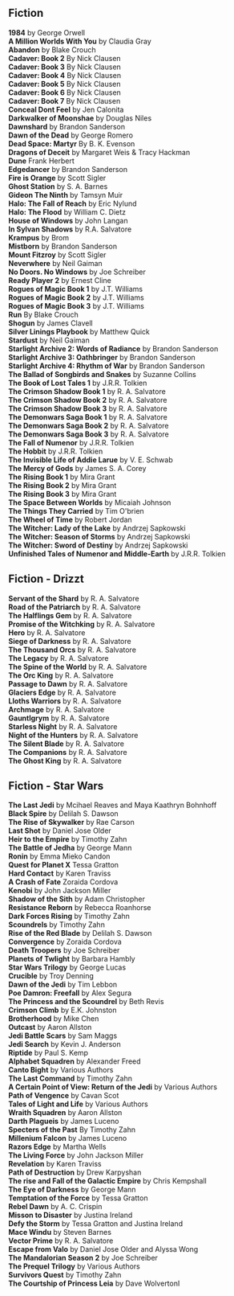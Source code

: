 ## Fiction

<b>1984</b> by George Orwell\
<b>A Million Worlds With You</b> by Claudia Gray\
<b>Abandon</b> by Blake Crouch\
<b>Cadaver: Book 2</b> By Nick Clausen\
<b>Cadaver: Book 3</b> By Nick Clausen\
<b>Cadaver: Book 4</b> By Nick Clausen\
<b>Cadaver: Book 5</b> By Nick Clausen\
<b>Cadaver: Book 6</b> By Nick Clausen\
<b>Cadaver: Book 7</b> By Nick Clausen\
<b>Conceal Dont Feel</b> by Jen Calonita\
<b>Darkwalker of Moonshae</b> by Douglas Niles\
<b>Dawnshard</b> by Brandon Sanderson\
<b>Dawn of the Dead</b> by George Romero\
<b>Dead Space: Martyr</b> By B. K. Evenson\
<b>Dragons of Deceit</b> by Margaret Weis & Tracy Hackman\
<b>Dune</b> Frank Herbert\
<b>Edgedancer</b> by Brandon Sanderson\
<b>Fire is Orange</b> by Scott Sigler\
<b>Ghost Station</b> by S. A. Barnes\
<b>Gideon The Ninth</b> by Tamsyn Muir\
<b>Halo: The Fall of Reach</b> by Eric Nylund\
<b>Halo: The Flood</b> by William C. Dietz\
<b>House of Windows</b> by John Langan\
<b>In Sylvan Shadows</b> by R.A. Salvatore\
<b>Krampus</b> by Brom\
<b>Mistborn</b> by Brandon Sanderson\
<b>Mount Fitzroy</b> by Scott Sigler\
<b>Neverwhere</b> by Neil Gaiman\
<b>No Doors. No Windows</b> by Joe Schreiber\
<b>Ready Player 2</b> by Ernest Cline\
<b>Rogues of Magic Book 1</b> by J.T. Williams\
<b>Rogues of Magic Book 2</b> by J.T. Williams\
<b>Rogues of Magic Book 3</b> by J.T. Williams\
<b>Run</b> By Blake Crouch\
<b>Shogun</b> by James Clavell\
<b>Silver Linings Playbook</b> by Matthew Quick\
<b>Stardust</b> by Neil Gaiman\
<b>Starlight Archive 2: Words of Radiance</b> by Brandon Sanderson\
<b>Starlight Archive 3: Oathbringer</b> by Brandon Sanderson\
<b>Starlight Archive 4: Rhythm of War</b> by Brandon Sanderson\
<b>The Ballad of Songbirds and Snakes</b> by Suzanne Collins\
<b>The Book of Lost Tales 1</b> by J.R.R. Tolkien\
<b>The Crimson Shadow Book 1</b> by R. A. Salvatore\
<b>The Crimson Shadow Book 2</b> by R. A. Salvatore\
<b>The Crimson Shadow Book 3</b> by R. A. Salvatore\
<b>The Demonwars Saga Book 1</b> by R. A. Salvatore\
<b>The Demonwars Saga Book 2</b> by R. A. Salvatore\
<b>The Demonwars Saga Book 3</b> by R. A. Salvatore\
<b>The Fall of Numenor</b> by J.R.R. Tolkien\
<b>The Hobbit</b> by J.R.R. Tolkien\
<b>The Invisible Life of Addie Larue</b> by V. E. Schwab\
<b>The Mercy of Gods</b> by James S. A. Corey\
<b>The Rising Book 1</b> by Mira Grant\
<b>The Rising Book 2</b> by Mira Grant\
<b>The Rising Book 3</b> by Mira Grant\
<b>The Space Between Worlds</b> by Micaiah Johnson\
<b>The Things They Carried</b> by Tim O'brien\
<b>The Wheel of Time</b> by Robert Jordan\
<b>The Witcher: Lady of the Lake</b> by Andrzej Sapkowski\
<b>The Witcher: Season of Storms</b> by Andrzej Sapkowski\
<b>The Witcher: Sword of Destiny</b> by Andrzej Sapkowski\
<b>Unfinished Tales of Numenor and Middle-Earth</b> by J.R.R. Tolkien

## Fiction - Drizzt

<b>Servant of the Shard</b> by R. A. Salvatore\
<b>Road of the Patriarch</b> by R. A. Salvatore\
<b>The Halflings Gem</b> by R. A. Salvatore\
<b>Promise of the Witchking</b> by R. A. Salvatore\
<b>Hero</b> by R. A. Salvatore\
<b>Siege of Darkness</b> by R. A. Salvatore\
<b>The Thousand Orcs</b> by R. A. Salvatore\
<b>The Legacy</b> by R. A. Salvatore\
<b>The Spine of the World</b> by R. A. Salvatore\
<b>The Orc King</b> by R. A. Salvatore\
<b>Passage to Dawn</b> by R. A. Salvatore\
<b>Glaciers Edge</b> by R. A. Salvatore\
<b>Lloths Warriors</b> by R. A. Salvatore\
<b>Archmage</b> by R. A. Salvatore\
<b>Gauntlgrym</b> by R. A. Salvatore\
<b>Starless Night</b> by R. A. Salvatore\
<b>Night of the Hunters</b> by R. A. Salvatore\
<b>The Silent Blade</b> by R. A. Salvatore\
<b>The Companions</b> by R. A. Salvatore\
<b>The Ghost King</b> by R. A. Salvatore

## Fiction - Star Wars

<b>The Last Jedi</b> by Mcihael Reaves and Maya Kaathryn Bohnhoff\
<b>Black Spire</b> by Delilah S. Dawson\
<b>The Rise of Skywalker</b> by Rae Carson\
<b>Last Shot</b> by Daniel Jose Older\
<b>Heir to the Empire</b> by Timothy Zahn\
<b>The Battle of Jedha</b> by George Mann\
<b>Ronin</b> by Emma Mieko Candon\
<b>Quest for Planet X</b> Tessa Gratton\
<b>Hard Contact</b> by Karen Traviss\
<b>A Crash of Fate</b> Zoraida Cordova\
<b>Kenobi</b> by John Jackson Miller\
<b>Shadow of the Sith</b> by Adam Christopher\
<b>Resistance Reborn</b> by Rebecca Roanhorse\
<b>Dark Forces Rising</b> by Timothy Zahn\
<b>Scoundrels</b> by Timothy Zahn\
<b>Rise of the Red Blade</b> by Delilah S. Dawson\
<b>Convergence</b> by Zoraida Cordova\
<b>Death Troopers</b> by Joe Schreiber\
<b>Planets of Twlight</b> by Barbara Hambly\
<b>Star Wars Trilogy</b> by George Lucas\
<b>Crucible</b> by Troy Denning\
<b>Dawn of the Jedi</b> by Tim Lebbon\
<b>Poe Damron: Freefall</b> by Alex Segura\
<b>The Princess and the Scoundrel</b> by Beth Revis\
<b>Crimson Climb</b> by E.K. Johnston\
<b>Brotherhood</b> by Mike Chen\
<b>Outcast</b> by Aaron Allston\
<b>Jedi Battle Scars</b> by Sam Maggs\
<b>Jedi Search</b> by Kevin J. Anderson\
<b>Riptide</b> by Paul S. Kemp\
<b>Alphabet Squadren</b> by Alexander Freed\
<b>Canto Bight</b> by Various Authors\
<b>The Last Command</b> by Timothy Zahn\
<b>A Certain Point of View: Return of the Jedi</b> by Various Authors\
<b>Path of Vengence</b> by Cavan Scot\
<b>Tales of Light and Life</b> by Various Authors\
<b>Wraith Squadren</b> by Aaron Allston\
<b>Darth Plagueis</b> by James Luceno\
<b>Specters of the Past</b> By Timothy Zahn\
<b>Millenium Falcon</b> by James Luceno\
<b>Razors Edge</b> by Martha Wells\
<b>The Living Force</b> by John Jackson Miller\
<b>Revelation</b> by Karen Traviss\
<b>Path of Destruction</b> by Drew Karpyshan\
<b>The rise and Fall of the Galactic Empire</b> by Chris Kempshall\
<b>The Eye of Darkness</b> by George Mann\
<b>Temptation of the Force</b> by Tessa Gratton\
<b>Rebel Dawn</b> by A. C. Crispin\
<b>Misson to Disaster</b> by Justina Ireland\
<b>Defy the Storm</b> by Tessa Gratton and Justina Ireland\
<b>Mace Windu</b> by Steven Barnes\
<b>Vector Prime</b> by R. A. Salvatore\
<b>Escape from Valo</b> by Daniel Jose Older and Alyssa Wong\
<b>The Mandalorian Season 2</b> by Joe Schreiber\
<b>The Prequel Trilogy</b> by Various Authors\
<b>Survivors Quest</b> by Timothy Zahn\
<b>The Courtship of Princess Leia</b> by Dave WolvertonI
